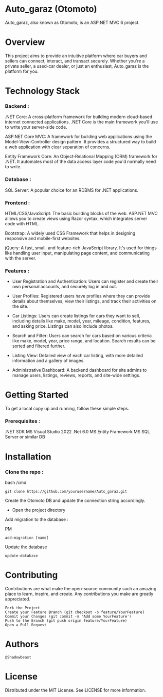 # Auto_garaz (Otomoto)

Auto_garaz, also known as Otomoto, is an ASP.NET MVC 6 project.

# Overview

This project aims to provide an intuitive platform where car buyers and sellers can connect, interact, and transact securely. Whether you're a private seller, a used-car dealer, or just an enthusiast, Auto_garaz is the platform for you.

# Technology Stack
### Backend :

   .NET Core: A cross-platform framework for building modern cloud-based internet connected applications. .NET Core is the main framework you'll use to write your server-side code.

   ASP.NET Core MVC: A framework for building web applications using the Model-View-Controller design pattern. It provides a structured way to build a web application with clear separation of concerns.

   Entity Framework Core: An Object-Relational Mapping (ORM) framework for .NET. It automates most of the data access layer code you'd normally need to write.

### Database :

   SQL Server: A popular choice for an RDBMS for .NET applications.

### Frontend :

   HTML/CSS/JavaScript: The basic building blocks of the web. ASP.NET MVC allows you to create views using Razor syntax, which integrates server code with HTML.

   Bootstrap: A widely used CSS Framework that helps in designing responsive and mobile-first websites.

   jQuery: A fast, small, and feature-rich JavaScript library. It's used for things like handling user input, manipulating page content, and communicating with the server.

### Features :

   - User Registration and Authentication: Users can register and create their own personal accounts, and securely log in and out.

   - User Profiles: Registered users have profiles where they can provide details about themselves, view their listings, and track their activities on the site.

   - Car Listings: Users can create listings for cars they want to sell, including details like make, model, year, mileage, condition, features, and asking price. Listings can also include photos.

   - Search and Filter: Users can search for cars based on various criteria like make, model, year, price range, and location. Search results can be sorted and filtered further.

   - Listing View: Detailed view of each car listing, with more detailed information and a gallery of images.

   - Administrative Dashboard: A backend dashboard for site admins to manage users, listings, reviews, reports, and site-wide settings.

# Getting Started

To get a local copy up and running, follow these simple steps.
### Prerequisites :

   .NET SDK
   MS Visual Studio 2022
   .Net 6.0
   MS Entity Framework
   MS SQL Server or similar DB

# Installation

### Clone the repo :

bash /cmd

    git clone https://github.com/yourusername/Auto_garaz.git

Create the Otomoto DB and update the connection string accordingly.

- Open the project directory

Add migration to the database :

PM

    add-migration [name]
    
Update the database

    update-database

# Contributing

Contributions are what make the open-source community such an amazing place to learn, inspire, and create. Any contributions you make are greatly appreciated.

    Fork the Project
    Create your Feature Branch (git checkout -b feature/YourFeature)
    Commit your Changes (git commit -m 'Add some YourFeature')
    Push to the Branch (git push origin feature/YourFeature)
    Open a Pull Request

# Authors

    @Shadowbeast

# License

Distributed under the MIT License. See LICENSE for more information.
